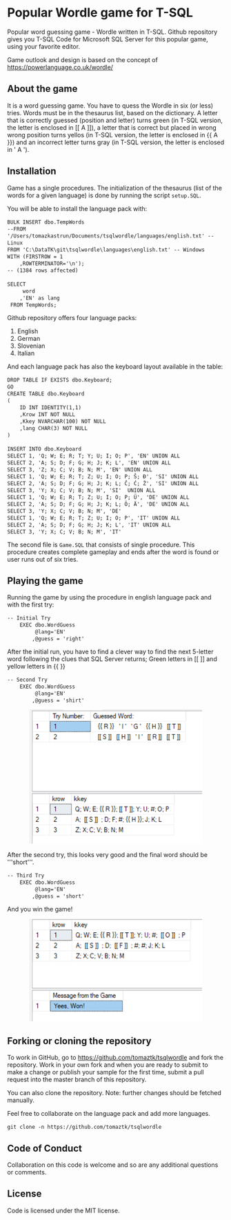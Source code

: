 # Popular Wordle game for T-SQL 

Popular word guessing game - Wordle written in T-SQL. Github repository gives you T-SQL Code  for Microsoft SQL Server for this popular game, using your favorite editor.

Game outlook and design is based on the concept of https://powerlanguage.co.uk/wordle/ 

## About the game

It is a word guessing game. You have to quess the Wordle in six (or less) tries. Words must be in the thesaurus list, based on the dictionary. A letter that is correctly guessed (position and letter) turns green (in T-SQL version, the letter is enclosed in [[ A ]]), a letter that is correct but placed in wrong wrong position turns yellos (in T-SQL version, the letter is enclosed in {{ A }}) and an incorrect letter turns gray (in T-SQL version, the letter is enclosed in ' A ').



## Installation

Game has a single procedures. The initialization of the thesaurus (list of the words for a given language) is done by running the script ```setup.SQL```.

You will be able to install the language pack with:
```
BULK INSERT dbo.TempWords
--FROM '/Users/tomazkastrun/Documents/tsqlwordle/languages/english.txt' -- Linux
FROM 'C:\DataTK\git\tsqlwordle\languages\english.txt' -- Windows
WITH (FIRSTROW = 1
    ,ROWTERMINATOR='\n');	
-- (1384 rows affected)

SELECT 
     word
    ,'EN' as lang
 FROM TempWords;
```
Github repository offers four language packs:
1. English
2. German
3. Slovenian
4. Italian

And each language pack has also the keyboard layout available in the table:
```
DROP TABLE IF EXISTS dbo.Keyboard;
GO
CREATE TABLE dbo.Keyboard
(
    ID INT IDENTITY(1,1)
    ,Krow INT NOT NULL
    ,Kkey NVARCHAR(100) NOT NULL
    ,lang CHAR(3) NOT NULL
)

INSERT INTO dbo.Keyboard
SELECT 1, 'Q; W; E; R; T; Y; U; I; O; P', 'EN' UNION ALL
SELECT 2, 'A; S; D; F; G; H; J; K; L', 'EN' UNION ALL
SELECT 3, 'Z; X; C; V; B; N; M', 'EN' UNION ALL
SELECT 1, 'Q; W; E; R; T; Z; U; I; O; P; Š; Đ', 'SI' UNION ALL
SELECT 2, 'A; S; D; F; G; H; J; K; L; Č; Ć; Ž', 'SI' UNION ALL
SELECT 3, 'Y; X; C; V; B; N; M', 'SI'  UNION ALL
SELECT 1, 'Q; W; E; R; T; Z; U; I; O; P; Ü', 'DE' UNION ALL
SELECT 2, 'A; S; D; F; G; H; J; K; L; Ö; Ä', 'DE' UNION ALL
SELECT 3, 'Y; X; C; V; B; N; M', 'DE'   
SELECT 1, 'Q; W; E; R; T; Z; U; I; O; P', 'IT' UNION ALL
SELECT 2, 'A; S; D; F; G; H; J; K; L', 'IT' UNION ALL
SELECT 3, 'Y; X; C; V; B; N; M', 'IT'   
```

The second file is  ```Game.SQL``` that consists of single procedure. This procedure creates complete gameplay and ends after the word is found or user runs out of six tries.


## Playing the game

Running the game by using the procedure in english language pack and with the first try:

```
-- Initial Try
	EXEC dbo.WordGuess 
		 @lang='EN'
		,@guess = 'right'
```     

After the initial run, you have to find a clever way to find the next 5-letter word following the clues that SQL Server returns; Green letters in [[ ]] and yellow letters in {{ }}

```
-- Second Try
	EXEC dbo.WordGuess 
		 @lang='EN'
		,@guess = 'shirt'

```

<div style="text-align:center"><img src="imgs/gameplay1.png" alt="Wordle with T-SQL" style="width:400px;"/></div>

After the second try, this looks very good and the final word should be '''short'''.

```
-- Third Try
	EXEC dbo.WordGuess 
		 @lang='EN'
		,@guess = 'short'

```
And you win the game!

<div style="text-align:center"><img src="imgs/gameplay2.png" alt="Wordle with T-SQL" style="width:400px;"/></div>


## Forking or cloning the repository
To work in GitHub, go to https://github.com/tomaztk/tsqlwordle and fork the repository. Work in your own fork and when you are ready to submit to make a change or publish your sample for the first time, submit a pull request into the master branch of this repository. 

You can also clone the repository. Note: further changes should be fetched manually.

Feel free to collaborate on the language pack and add more languages.


```
git clone -n https://github.com/tomaztk/tsqlwordle 
```

## Code of Conduct
Collaboration on this code is welcome and so are any additional questions or comments.


## License
Code is licensed under the MIT license.
